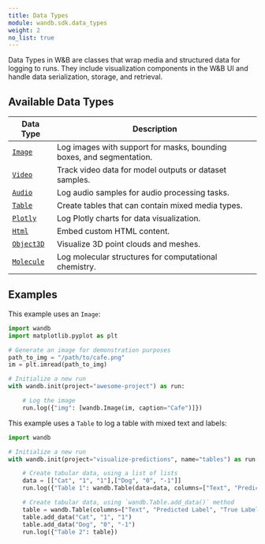 ```yaml
---
title: Data Types
module: wandb.sdk.data_types
weight: 2
no_list: true
---
```


Data Types in W&B are classes that wrap media and structured data for logging to runs. They include visualization components in the W&B UI and handle data serialization, storage, and retrieval.

## Available Data Types

| Data Type | Description |
|-----------|-------------|
| [`Image`](./Image/) | Log images with support for masks, bounding boxes, and segmentation. |
| [`Video`](./Video/) | Track video data for model outputs or dataset samples. |
| [`Audio`](./Audio/) | Log audio samples for audio processing tasks. |
| [`Table`](./Table/) | Create tables that can contain mixed media types. |
| [`Plotly`](./Plotly/) | Log Plotly charts for data visualization. |
| [`Html`](./Html/) | Embed custom HTML content. |
| [`Object3D`](./Object3D/) | Visualize 3D point clouds and meshes. |
| [`Molecule`](./Molecule/) | Log molecular structures for computational chemistry. |

## Examples

This example uses an `Image`:

```python
import wandb
import matplotlib.pyplot as plt

# Generate an image for demonstration purposes
path_to_img = "/path/to/cafe.png"
im = plt.imread(path_to_img)

# Initialize a new run
with wandb.init(project="awesome-project") as run:

    # Log the image
    run.log({"img": [wandb.Image(im, caption="Cafe")]})
```

This example uses a `Table` to log a table with mixed text and labels:

```python
import wandb

# Initialize a new run
with wandb.init(project="visualize-predictions", name="tables") as run:

    # Create tabular data, using a list of lists
    data = [["Cat", "1", "1"],["Dog", "0", "-1"]]
    run.log({"Table 1": wandb.Table(data=data, columns=["Text", "Predicted Label", "True Label"])})

    # Create tabular data, using `wandb.Table.add_data()` method
    table = wandb.Table(columns=["Text", "Predicted Label", "True Label"])
    table.add_data("Cat", "1", "1")
    table.add_data("Dog", "0", "-1")
    run.log({"Table 2": table})
```